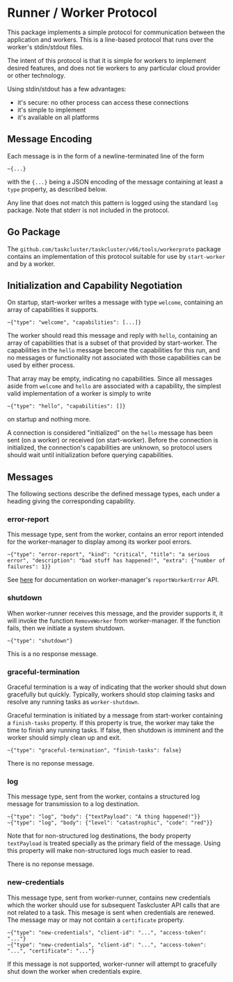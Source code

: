 # Runner / Worker Protocol

This package implements a simple protocol for communication between the application and workers.
This is a line-based protocol that runs over the worker's stdin/stdout files.

The intent of this protocol is that it is simple for workers to implement desired features, and does not tie workers to any particular cloud provider or other technology.

Using stdin/stdout has a few advantages:
 - it's secure: no other process can access these connections
 - it's simple to implement
 - it's available on all platforms

## Message Encoding

Each message is in the form of a newline-terminated line of the form

```
~{...}
```

with the `{...}` being a JSON encoding of the message containing at least a `type` property, as described below.

Any line that does not match this pattern is logged using the standard `log` package.
Note that stderr is not included in the protocol.

## Go Package

The `github.com/taskcluster/taskcluster/v66/tools/workerproto` package contains an implementation of this protocol suitable for use by `start-worker` and by a worker.

## Initialization and Capability Negotiation

On startup, start-worker writes a message with type `welcome`, containing an array of capabilities it supports.
```
~{"type": "welcome", "capabilities": [...]}
```

The worker should read this message and reply with `hello`, containing an array of capabilities that is a subset of that provided by start-worker.
The capabilities in the `hello` message become the capabilities for this run, and no messages or functionality not associated with those capabilities can be used by either process.

That array may be empty, indicating no capabilities.
Since all messages aside from `welcome` and `hello` are associated with a capability, the simplest valid implementation of a worker is simply to write
```
~{"type": "hello", "capabilities": []}
```
on startup and nothing more.

A connection is considered "initialized" on the `hello` message has been sent (on a worker) or received (on start-worker).
Before the connection is initialized, the connection's capabilities are unknown, so protocol users should wait until initialization before querying capabilities.

## Messages

The following sections describe the defined message types, each under a heading giving the corresponding capability.

### error-report

This message type, sent from the worker, contains an error report intended for the worker-manager to display among its worker pool errors.

```
~{"type": "error-report", "kind": "critical", "title": "a serious error", "description": "bad stuff has happened!", "extra": {"number of failures": 1}}
```

See [here](https://docs.taskcluster.net/docs/reference/core/worker-manager/api#reportWorkerError) for documentation on worker-manager's `reportWorkerError` API.

### shutdown

When worker-runner receives this message, and the provider supports it, it will invoke the function `RemoveWorker` from
worker-manager. If the function fails, then we initiate a system shutdown.

```
~{"type": "shutdown"}
```

This is a no response message.

### graceful-termination

Graceful termination is a way of indicating that the worker should shut down gracefully but quickly.
Typically, workers should stop claiming tasks and resolve any running tasks as `worker-shutdown`.

Graceful termination is initiated by a message from start-worker containing a `finish-tasks` property.
If this property is true, the worker may take the time to finish any running tasks.
If false, then shutdown is imminent and the worker should simply clean up and exit.

```
~{"type": "graceful-termination", "finish-tasks": false}
```

There is no reponse message.

### log

This message type, sent from the worker, contains a structured log message for transmission to a log destination.

```
~{"type": "log", "body": {"textPayload": "A thing happened!"}}
~{"type": "log", "body": {"level": "catastrophic", "code": "red"}}
```

Note that for non-structured log destinations, the body property `textPayload` is treated specially as the primary field of the message.
Using this property will make non-structured logs much easier to read.

There is no reponse message.

### new-credentials

This message type, sent from worker-runner, contains new credentials which the worker should use for subsequent Taskcluster API calls that are not related to a task.
This mesage is sent when credentials are renewed.
The message may or may not contain a `certificate` property.

```
~{"type": "new-credentials", "client-id": "...", "access-token": "..."}
~{"type": "new-credentials", "client-id": "...", "access-token": "...", "certificate": "..."}
```

If this message is not supported, worker-runner will attempt to gracefully shut down the worker when credentials expire.
